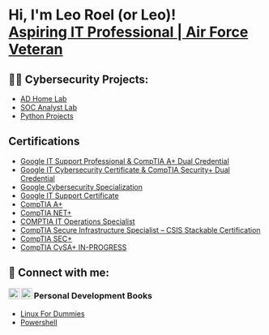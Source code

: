 <h1>Hi, I'm Leo Roel (or Leo)! <br/><a href="https://github.com/NotCepheii"> <a href="https://www.linkedin.com/in/leo-roel-manalansan/">Aspiring IT Professional | Air Force Veteran</a>

<h2>👨‍💻 Cybersecurity Projects:</h2>

  - [AD Home Lab](https://github.com/NotCepheii/Active-Directory-Lab)
  - [SOC Analyst Lab](https://github.com/NotCepheii/INPROGRESS)
  - [Python Projects](https://github.com/NotCepheii/LABURL)
    
<h2> Certifications</h2>

  - [Google IT Support Professional & CompTIA A+ Dual Credential](https://www.credly.com/earner/earned/badge/a862f5d9-9a3e-469b-a392-f2ee468182d4)
  - [Google IT Cybersecurity Certificate & CompTIA Security+ Dual Credential](https://www.credly.com/earner/earned/badge/dae76b18-0379-444a-a22a-688f8935a3a5)
  - [Google Cybersecurity Specialization](https://www.coursera.org/account/accomplishments/specialization/FDCZC29NDT7Q)
  - [Google IT Support Certificate](https://www.coursera.org/account/accomplishments/professional-cert/G4UWDN8KK7S7)
  - [CompTIA A+](https://www.credly.com/badges/776f80d7-916a-44cd-adc2-f28c8ff0e05a/public_url)
  - [CompTIA NET+](https://www.credly.com/earner/earned/badge/fa392986-f2c1-42f5-afff-14cdd57d595f)
  - [COMPTIA IT Operations Specialist](https://www.credly.com/earner/earned/badge/6b67f188-ccac-4490-8023-4e5ae5fa2e2c)
  - [CompTIA Secure Infrastructure Specialist – CSIS Stackable Certification](https://www.credly.com/org/comptia/badge/comptia-secure-infrastructure-specialist-csis-stackable-certification)
  - [CompTIA SEC+](https://www.credly.com/earner/earned/badge/63a11fac-766f-4507-a1bb-1f897dbbb361)
  - [CompTIA CySA+ IN-PROGRESS](https://www.coursera.org)


<h2> 🤳 Connect with me:</h2>


[<img align="left" alt="LeoRoelManalansan | LinkedIn" width="22px" src="https://cdn.jsdelivr.net/npm/simple-icons@v3/icons/linkedin.svg" />][linkedin]
[<img align="left" alt="LeoRoelManalansan | TryHackMe" width="22px" src="https://tryhackme.com/img/favicon.png" />][tryhackme]

[tryhackme]: https://tryhackme.com/p/NotCephei
[linkedin]: https://www.linkedin.com/in/leo-roel-manalansan/




<h3> Personal Development Books </h3>

- [Linux For Dummies](https://www.amazon.com/Linux-Dummies-9th-Richard-Blum/dp/0470467010)
- [Powershell](https://www.amazon.com/Windows-PowerShell-Cookbook-Scripting-Microsofts/dp/1449320686)

